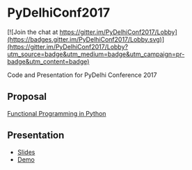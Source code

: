 # PyDelhiConf2017

[![Join the chat at https://gitter.im/PyDelhiConf2017/Lobby](https://badges.gitter.im/PyDelhiConf2017/Lobby.svg)](https://gitter.im/PyDelhiConf2017/Lobby?utm_source=badge&utm_medium=badge&utm_campaign=pr-badge&utm_content=badge)

Code and Presentation for PyDelhi Conference 2017

## Proposal

[Functional Programming in Python](https://cfp.pydelhi.org/pydelhi-conference-2017/proposals/functional-programming-in-python/)

## Presentation

* [Slides](http://slides.com/shagunsodhani/pydelhiconf2017/)
* [Demo](http://shagunsodhani.in/PyDelhiConf2017/Demo.slides.html)
